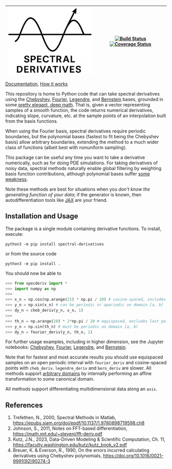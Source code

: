 
| <img src="logo.png" width="300"> | [![Build Status](https://github.com/pavelkomarov/spectral-derivatives/actions/workflows/build.yml/badge.svg)](https://github.com/pavelkomarov/spectral-derivatives/actions) [![Coverage Status](https://coveralls.io/repos/github/pavelkomarov/spectral-derivatives/badge.svg?branch=main)](https://coveralls.io/github/pavelkomarov/spectral-derivatives?branch=main)|
|:---:|:---:|

[Documentation](https://pavelkomarov.com/spectral-derivatives/specderiv.html), [How it works](https://pavelkomarov.com/spectral-derivatives/math.pdf)

This repository is home to Python code that can take spectral derivatives using the [Chebyshev](https://en.wikipedia.org/wiki/Chebyshev_polynomials), [Fourier](https://mathworld.wolfram.com/FourierSeries.html), [Legendre](https://en.wikipedia.org/wiki/Legendre_polynomials), and [Bernstein](https://en.wikipedia.org/wiki/Bernstein_polynomial) bases, grounded in some [pretty elegant, deep math](https://pavelkomarov.com/spectral-derivatives/math.pdf). That is, given a vector representing samples of a smooth function, the code returns numerical derivatives, indicating slope, curvature, etc. at the sample points of an interpolation built from the basis functions.

When using the Fourier basis, spectral derivatives require periodic boundaries, but the polynomial bases (fastest to fit being the Chebyshev basis) allow arbitrary boundaries, extending the method to a much wider class of functions (albeit best with nonuniform sampling).

This package can be useful any time you want to take a derivative numerically, such as for doing PDE simulations. For taking derivatives of noisy data, spectral methods naturally enable global filtering by weighting basis function contributions, although polynomial bases suffer [some weakness](https://github.com/pavelkomarov/spectral-derivatives/blob/main/notebooks/filtering_noise.ipynb).

Note these methods are best for situations when you *don't know the generating function of your data*; if the generator is known, then autodifferentiation tools like [JAX](https://jax.readthedocs.io/en/latest/quickstart.html) are your friend.

## Installation and Usage
The package is a single module containing derivative functions. To install, execute:
```shell
python3 -m pip install spectral-derivatives
```
or from the source code
```shell
python3 -m pip install .
```
You should now be able to
```python
>>> from specderiv import *
>>> import numpy as np
>>>
>>> x_n = np.cos(np.arange(21) * np.pi / 20) # cosine-spaced, includes last point
>>> y_n = np.sin(x_n) # can be periodic or aperiodic on domain [a, b]
>>> dy_n = cheb_deriv(y_n, x_n, 1)
>>>
>>> th_n = np.arange(20) * 2*np.pi / 20 # equispaced, excludes last point
>>> y_n = np.sin(th_n) # must be periodic on domain [a, b)
>>> dy_n = fourier_deriv(y_n, th_n, 1)
```
For further usage examples, including in higher dimension, see the Jupyter notebooks: [Chebyshev](https://github.com/pavelkomarov/spectral-derivatives/blob/main/notebooks/chebyshev.ipynb), [Fourier](https://github.com/pavelkomarov/spectral-derivatives/blob/main/notebooks/fourier.ipynb), [Legendre](https://github.com/pavelkomarov/spectral-derivatives/blob/main/notebooks/legendre.ipynb), and [Bernstein](https://github.com/pavelkomarov/spectral-derivatives/blob/main/notebooks/bernstein.ipynb).

Note that for fastest and most accurate results you should use equispaced samples on an open periodic interval with `fourier_deriv` and cosine-spaced points with `cheb_deriv`. `legendre_deriv` and `bern_deriv` are slower. All methods support [arbitrary domains](https://github.com/pavelkomarov/spectral-derivatives/blob/main/notebooks/arbitrary_domains.ipynb) by internally performing an affine transformation to some canonical domain.

All methods support differentiating multidimensional data along an `axis`.

## References

1. Trefethen, N., 2000, Spectral Methods in Matlab, https://epubs.siam.org/doi/epdf/10.1137/1.9780898719598.ch8
2. Johnson, S., 2011, Notes on FFT-based differentiation, https://math.mit.edu/~stevenj/fft-deriv.pdf
3. Kutz, J.N., 2023, Data-Driven Modeling & Scientific Computation, Ch. 11, https://faculty.washington.edu/kutz/kutz_book_v2.pdf
4. Breuer, K. & Everson, R., 1990, On the errors incurred calculating derivatives using Chebyshev polynomials,
https://doi.org/10.1016/0021-9991(92)90274-3
